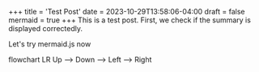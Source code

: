 +++
title = 'Test Post'
date = 2023-10-29T13:58:06-04:00
draft = false
mermaid = true
+++
This is a test post.  First, we check if the summary is displayed correctedly.

<!--more-->

Let's try mermaid.js now


<div class="mermaid">
flowchart LR
	Up --> Down --> Left --> Right
</div>

